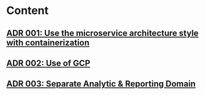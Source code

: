 # Content
## [ADR 001: Use the microservice architecture style with containerization](./001-use-of-microservices-style.md)
## [ADR 002: Use of GCP](./002-use-of-gcp.md)
## [ADR 003: Separate Analytic & Reporting Domain](./003-separate-domain-analytic-report.md)
